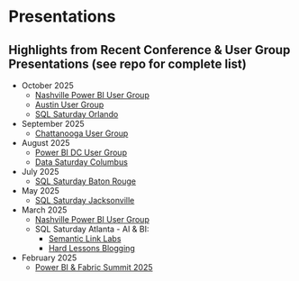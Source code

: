 # Presentations

## Highlights from Recent Conference & User Group Presentations (see repo for complete list)

* October 2025
  * [Nashville Power BI User Group](https://github.com/thedaxshepherd/Presentations/tree/main/Events/UserGroups/2025/October/Nashville)
  * [Austin User Group](https://github.com/thedaxshepherd/Presentations/tree/main/Events/UserGroups/2025/October/Austin) 
  * [SQL Saturday Orlando](https://github.com/thedaxshepherd/Presentations/tree/main/Events/SQL_Saturday/2025/October/Orlando)
* September 2025
  * [Chattanooga User Group](https://github.com/thedaxshepherd/Presentations/tree/main/Events/UserGroups/2025/September/ChattanoogaUserGroup)
* August 2025
  * [Power BI DC User Group](https://github.com/thedaxshepherd/Presentations/tree/main/Events/UserGroups/2025/August/PowerBIDC)
  * [Data Saturday Columbus](https://github.com/thedaxshepherd/Presentations/blob/main/Events/Data_Saturday/2025/August/Columbus)
* July 2025
  * [SQL Saturday Baton Rouge](https://github.com/thedaxshepherd/Presentations/blob/main/Events/SQL_Saturday/2025/July/BatonRouge)
* May 2025
  * [SQL Saturday Jacksonville](https://github.com/thedaxshepherd/Presentations/blob/main/Events/SQL_Saturday/2025/May/SQLSatJAX)
* March 2025
  * [Nashville Power BI User Group](https://github.com/thedaxshepherd/Presentations/tree/main/Events/UserGroups/2025/March/NashvillePowerBIUserGroup)
  * SQL Saturday Atlanta - AI & BI:
    * [Semantic Link Labs](https://github.com/thedaxshepherd/Presentations/blob/main/Events/SQL_Saturday/2025/March/Atlanta-AI&BI/1.SemanticLinkLabs)
    * [Hard Lessons Blogging](https://github.com/thedaxshepherd/Presentations/blob/main/Events/SQL_Saturday/2025/March/Atlanta-AI&BI/2.Blogging)
* February 2025
  * [Power BI & Fabric Summit 2025](https://github.com/thedaxshepherd/Presentations/tree/main/Events/misc/PowerBIFabricSummit25)
